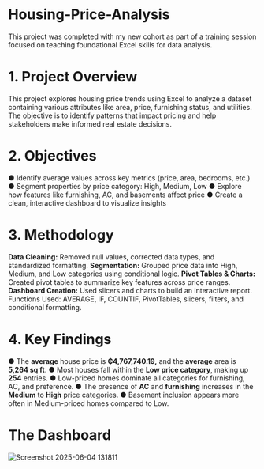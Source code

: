 # Housing-Price-Analysis
This project was completed with my new cohort as part of a training session focused on teaching foundational Excel skills for data analysis.

# 1. Project Overview
This project explores housing price trends using Excel to analyze a dataset containing
various attributes like area, price, furnishing status, and utilities. The objective is to identify
patterns that impact pricing and help stakeholders make informed real estate decisions.

# 2. Objectives
● Identify average values across key metrics (price, area, bedrooms, etc.)
● Segment properties by price category: High, Medium, Low
● Explore how features like furnishing, AC, and basements affect price
● Create a clean, interactive dashboard to visualize insights

# 3. Methodology
**Data Cleaning:**  Removed null values, corrected data types, and standardized
formatting.
**Segmentation:** Grouped price data into High, Medium, and Low categories using
conditional logic.
**Pivot Tables & Charts:** Created pivot tables to summarize key features across price
ranges.
**Dashboard Creation:** Used slicers and charts to build an interactive report.
Functions Used: AVERAGE, IF, COUNTIF, PivotTables, slicers, filters, and
conditional formatting.

# 4. Key Findings
● The **average** house price is **₵4,767,740.19,** and the **average** area is **5,264 sq ft**.
● Most houses fall within the **Low price category**, making up **254** entries.
● Low-priced homes dominate all categories for furnishing, AC, and preference.
● The presence of **AC** and **furnishing** increases in the **Medium** to **High** price
categories.
● Basement inclusion appears more often in Medium-priced homes compared to
Low.

# The Dashboard
![Screenshot 2025-06-04 131811](https://github.com/user-attachments/assets/6543b352-e0af-42e5-acb0-3ac2ef031811)

 
